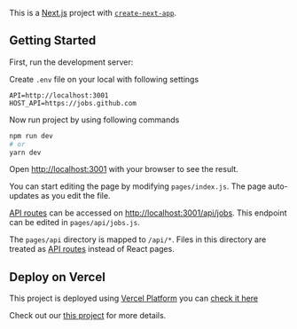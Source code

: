 This is a [Next.js](https://nextjs.org/) project with [`create-next-app`](https://github.com/vercel/next.js/tree/canary/packages/create-next-app).

## Getting Started

First, run the development server:

Create `.env` file on your local with following settings
```
API=http://localhost:3001
HOST_API=https://jobs.github.com
```
Now run project by using following commands
```bash
npm run dev
# or
yarn dev
```

Open [http://localhost:3001](http://localhost:3001) with your browser to see the result.

You can start editing the page by modifying `pages/index.js`. The page auto-updates as you edit the file.

[API routes](https://nextjs.org/docs/api-routes/introduction) can be accessed on [http://localhost:3001/api/jobs](http://localhost:3001/api/jobs). This endpoint can be edited in `pages/api/jobs.js`.

The `pages/api` directory is mapped to `/api/*`. Files in this directory are treated as [API routes](https://nextjs.org/docs/api-routes/introduction) instead of React pages.

## Deploy on Vercel

This project is deployed using [Vercel Platform](https://vercel.com/new?utm_medium=default-template&filter=next.js&utm_source=create-next-app&utm_campaign=create-next-app-readme) you can [check it here](https://vercel.com/gsin11/github-jobs)

Check out our [this project](https://vercel.com/gsin11/github-jobs) for more details.
